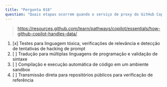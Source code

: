 ```yaml
---
title: "Pergunta 018"
question: "Quais etapas ocorrem quando o serviço de proxy do GitHub Copilot processa um prompt?"
---
```


> https://resources.github.com/learn/pathways/copilot/essentials/how-github-copilot-handles-data/
1. [x] Testes para linguagem tóxica, verificações de relevância e detecção de tentativas de hacking de prompt
1. [ ] Tradução para múltiplas linguagens de programação e validação de sintaxe
1. [ ] Compilação e execução automática de código em um ambiente sandbox
1. [ ] Transmissão direta para repositórios públicos para verificação de referência
